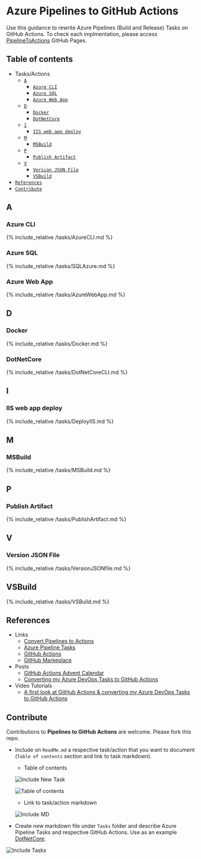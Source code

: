 # Azure Pipelines to GitHub Actions

Use this guidance to rewrite Azure Pipelines (Build and Release) Tasks on GitHub Actions.
To check each implmentation, please access [PipelineToActions](https://vinijmoura.github.io/pipelinestoactions/ ) GitHub Pages.


## Table of contents
<!--ts-->
   * Tasks/Actions
     * [`A`](#a)
       * [`Azure CLI`](#azure-cli)
       * [`Azure SQL`](#azure-sql)
       * [`Azure Web App`](#azure-web-app)
     * [`D`](#d)
       * [`Docker`](#docker)
       * [`DotNetCore`](#dotnetcore)
     * [`I`](#i)
       * [`IIS web app deploy`](#iis-web-app-deploy)
     * [`M`](#m)
       * [`MSBuild`](#msbuild)
     * [`P`](#p)
       * [`Publish Artifact`](#publish-artifact)
     * [`V`](#v)   
       * [`Version JSON File`](#version-json-file)
       * [`VSBuild`](#vsbuild)
   * [`References`](#references)
   * [`Contribute`](#contribute)
<!--te-->

## A
### Azure CLI
{% include_relative /tasks/AzureCLI.md %}

### Azure SQL
{% include_relative /tasks/SQLAzure.md %}

### Azure Web App
{% include_relative /tasks/AzureWebApp.md %}

## D

### Docker
{% include_relative /tasks/Docker.md %}

### DotNetCore
{% include_relative /tasks/DotNetCoreCLI.md %}

## I

### IIS web app deploy
{% include_relative /tasks/DeployIIS.md %}

## M

### MSBuild
{% include_relative /tasks/MSBuild.md %}

## P

### Publish Artifact
{% include_relative /tasks/PublishArtifact.md %}

## V

### Version JSON File
{% include_relative /tasks/VersionJSONfile.md %}

## VSBuild
{% include_relative /tasks/VSBuild.md %}

## References

- Links
  - [Convert Pipelines to Actions](https://pipelinestoactions.azurewebsites.net/)
  - [Azure Pipeline Tasks](https://github.com/microsoft/azure-pipelines-tasks)
  - [GitHub Actions](https://github.com/features/actions)
  - [GitHub Markeplace](https://github.com/marketplace?type=actions)
- Posts
  - [GitHub Actions Advent Calendar](https://www.edwardthomson.com/blog/github_actions_advent_calendar.html)
  - [Converting my Azure DevOps Tasks to GitHub Actions](https://blogs.blackmarble.co.uk/rfennell/2019/09/10/a-first-look-at-github-action-converting-my-azure-devops-tasks-to-github-actions/)
- Video Tutorials
  - [A first look at GitHub Actions & converting my Azure DevOps Tasks to GitHub Actions](https://www.youtube.com/watch?v=e_F_4OB9Mg4&t=1627s)

## Contribute

Contributions to **Pipelines to GitHub Actions** are welcome. Please fork this repo.

- Include on `ReadMe.md` a respective task/action that you want to document (`Table of contents` section and link to task markdown).
  - Table of contents
  
   ![Include New Task](images/include-newtask.png)

   ![Table of contents](images/table-of-contents.png)

  - Link to task/action markdown
  
   ![Include MD](images/include-md.png)

- Create new markdown file under `Tasks` folder and describe Azure Pipeline Tasks and respective GitHub Actions. Use as an example [DotNetCore](/tasks/DotNetCoreCLI.md).

![Include Tasks](images/include-tasks.png)
